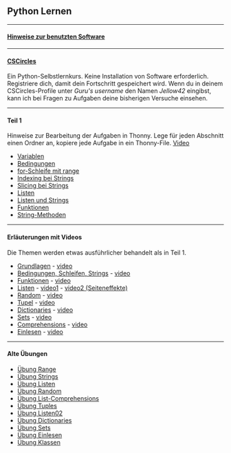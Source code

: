 
## Python Lernen

---

#### [Hinweise zur benutzten Software](./installation/installation.md)

---
#### [CSCircles](https://cscircles.cemc.uwaterloo.ca/2-de/) 

Ein Python-Selbstlernkurs. Keine Installation von Software erforderlich. 
Registriere dich, damit dein Fortschritt gespeichert wird. 
Wenn du in deinem CSCircles-Profile unter *Guru's username* den Namen *Jellow42* eingibst,
kann ich bei Fragen zu Aufgaben deine bisherigen Versuche einsehen.

----

#### Teil 1

Hinweise zur Bearbeitung der Aufgaben in Thonny. Lege für jeden Abschnitt einen
Ordner an, kopiere jede Aufgabe in ein Thonny-File. [Video](https://youtu.be/UdJE8FjTv8U)


- [Variablen](./teil1/variablen.ipynb)
- [Bedingungen](./teil1/bedingungen.ipynb)
- [for-Schleife mit range](./teil1/range.ipynb)
- [Indexing bei Strings](./teil1/strings.ipynb)
- [Slicing bei Strings](./teil1/strings_slicing.ipynb)
- [Listen](./teil1/listen.ipynb)
- [Listen und Strings](./teil1/listen_und_strings.ipynb)
- [Funktionen](./teil1/funktionen.ipynb)
- [String-Methoden](./teil1/string_methoden.ipynb)
----

#### Erläuterungen mit Videos

Die Themen werden etwas ausführlicher behandelt als in Teil 1. 

- [Grundlagen](./durchgang2/grundlagen.ipynb) -  [video](https://youtu.be/bDHNZggFtZk)
- [Bedingungen, Schleifen, Strings](./durchgang2/bedingungen.ipynb) - [video](https://youtu.be/NEQJCSbloOw)
- [Funktionen](./durchgang2/funktionen.ipynb) - [video](https://youtu.be/5qvqujyl90Q)
- [Listen](./durchgang2/listen.ipynb) - [video1](https://youtu.be/-NiqSTj2H3M) - [video2 (Seiteneffekte)](https://youtu.be/RzIazgpfY0M?si=9odVbOLvqjfjduQH)
- [Random](./durchgang2/random.ipynb) - [video](https://youtu.be/PijFHn7P0L8) 
- [Tupel](./durchgang2/tupel.ipynb) - [video](https://youtu.be/OWc7f_khlFo) 
- [Dictionaries](./durchgang2/dicts.ipynb) - [video](https://youtu.be/PG8x9i64g8U)     
- [Sets](./durchgang2/sets.ipynb) - [video](https://youtu.be/tm5EdppTffQ)   
- [Comprehensions](./durchgang2/comprehensions.ipynb) - [video](https://youtu.be/QTRYguhzUzA)  
- [Einlesen](./durchgang2/einlesen.ipynb) - [video](https://youtu.be/cBcHc85b4X0)   

---

#### Alte Übungen

- [Übung Range](./uebungen/range.ipynb)  
- [Übung Strings](./uebungen/strings01.ipynb)  
- [Übung Listen](./uebungen/listen01.ipynb)  
- [Übung Random](./uebungen/random.ipynb)
- [Übung List-Comprehensions](./uebungen/listcomprehensions.ipynb) 
- [Übung Tuples](./uebungen/tuples.ipynb)  
- [Übung Listen02](./uebungen/listen02.ipynb)  
- [Übung Dictionaries](./uebungen/dicts.ipynb)  
- [Übung Sets](./uebungen/sets.ipynb)  
- [Übung Einlesen](./uebungen/einlesen.ipynb)  
- [Übung Klassen](./uebungen/klassen.ipynb)  


 





  
